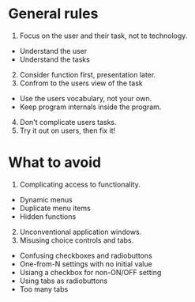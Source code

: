 
<h1>General rules</h1>

1. Focus on the user and their task, not te technology.
  - Understand the user
  - Understand the tasks
2. Consider function first, presentation later.
3. Confrom to the users view of the task
  - Use the users vocabulary, not your own.
  - Keep program internals inside the program.
4. Don't complicate users tasks.
5. Try it out on users, then fix it!

<h1>What to avoid</h1>

1. Complicating access to functionality.
  - Dynamic menus
  - Duplicate menu items
  - Hidden functions
2. Unconventional application windows.
3. Misusing choice controls and tabs.
  - Confusing checkboxes and radiobuttons
  - One-from-N settings with no initial value
  - Usiang a checkbox for non-ON/OFF setting
  - Using tabs as radiobuttons
  - Too many tabs

